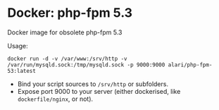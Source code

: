Docker: php-fpm 5.3
=================

Docker image for obsolete php-fpm 5.3

Usage:

`docker run -d -v /var/www:/srv/http -v /var/run/mysqld.sock:/tmp/mysqld.sock -p 9000:9000 alari/php-fpm-53:latest`

- Bind your script sources to `/srv/http` or subfolders.
- Expose port 9000 to your server (either dockerised, like `dockerfile/nginx`, or not).
